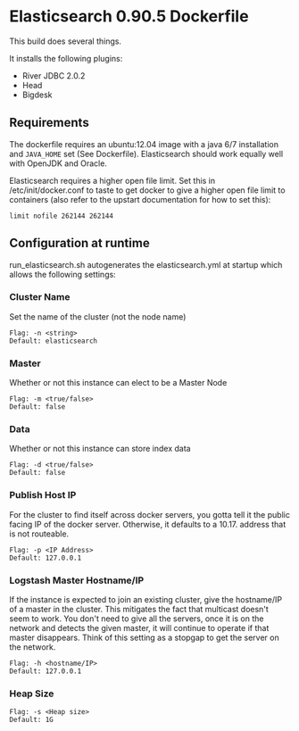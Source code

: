Elasticsearch 0.90.5 Dockerfile
===============================

This build does several things.

It installs the following plugins:

- River JDBC 2.0.2
- Head
- Bigdesk

Requirements
------------

The dockerfile requires an ubuntu:12.04 image with a java 6/7 installation and `JAVA_HOME` set (See Dockerfile).
Elasticsearch should work equally well with OpenJDK and Oracle.

Elasticsearch requires a higher open file limit.  Set this in /etc/init/docker.conf to taste
to get docker to give a higher open file limit to containers (also refer to the upstart documentation
for how to set this):

```
limit nofile 262144 262144
```

Configuration at runtime
------------------------

run_elasticsearch.sh autogenerates the elasticsearch.yml at startup
which allows the following settings:

### Cluster Name

Set the name of the cluster (not the node name)

```
Flag: -n <string>
Default: elasticsearch
```

### Master

Whether or not this instance can elect to be a Master Node

```
Flag: -m <true/false>
Default: false
```

### Data

Whether or not this instance can store index data

```
Flag: -d <true/false>
Default: false
```

### Publish Host IP

For the cluster to find itself across docker servers,
you gotta tell it the public facing IP of the docker server.
Otherwise, it defaults to a 10.17. address that is not routeable.

```
Flag: -p <IP Address>
Default: 127.0.0.1
```

### Logstash Master Hostname/IP

If the instance is expected to join an existing cluster,
give the hostname/IP of a master in the cluster.  This mitigates
the fact that multicast doesn't seem to work.  You don't need
to give all the servers, once it is on the network and detects
the given master, it will continue to operate if that master
disappears.  Think of this setting as a stopgap to get the 
server on the network.

```
Flag: -h <hostname/IP>
Default: 127.0.0.1
```

### Heap Size

```
Flag: -s <Heap size>
Default: 1G
```

